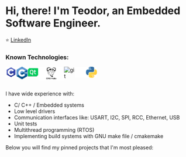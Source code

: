 # Hi, there! I'm Teodor, an Embedded Software Engineer.

⭐ [LinkedIn](https://www.linkedin.com/in/teodor-roso%C5%82owski-a905b9203/) 

### Known Technologies:
<img align="left" alt="C" width="30px" src="https://github.com/Aakarsh-B/trying-repos/blob/master/c-programming.png"/>
<img align="left" alt="C++" width="30px" src="https://github.com/Aakarsh-B/trying-repos/blob/master/c%2B%2B.png"/>
<img align="left" alt="Python" width="30px" src="https://github.com/trteodor/trteodor/blob/master/qt_ico.png"/> 
<img align="left" alt="GNUmake" width="70px" src="https://github.com/trteodor/trteodor/blob/master/gnu-make.png"/>
<img align="left" alt="git" width="30px" src="https://www.vectorlogo.zone/logos/git-scm/git-scm-icon.svg"/>
<img align="left" alt="GitHub" width="30px" src="https://github.com/Aakarsh-B/trying-repos/blob/master/github.svg"/>
<img align="left" alt="Python" width="30px" src="https://github.com/Aakarsh-B/trying-repos/blob/master/python-5.svg?raw=true"/> 



<br />
<br />
<br />

I have wide experience with:
  * C/ C++ / Embedded systems
  * Low level drivers
  * Communication interfaces like: USART, I2C, SPI, RCC, Ethernet, USB
  * Unit tests
  * Multithread programming (RTOS)
  * Implementing build systems with GNU make file / cmakemake

Below you will find my pinned projects that I'm most pleased:
